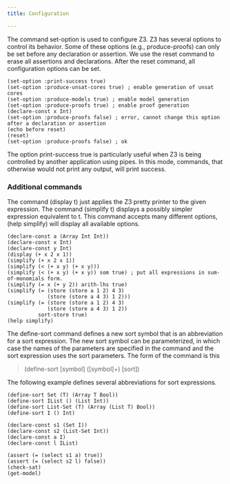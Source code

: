 ```yaml
---
title: Configuration

---
```


The command set-option is used to configure Z3. Z3 has several options to control its behavior. Some of these options (e.g., produce-proofs) can only be set before any declaration or assertion. We use the reset command to erase all assertions and declarations. After the reset command, all configuration options can be set.

```z3
(set-option :print-success true) 
(set-option :produce-unsat-cores true) ; enable generation of unsat cores
(set-option :produce-models true) ; enable model generation
(set-option :produce-proofs true) ; enable proof generation
(declare-const x Int)
(set-option :produce-proofs false) ; error, cannot change this option after a declaration or assertion
(echo before reset)
(reset)
(set-option :produce-proofs false) ; ok
```

The option print-success true is particularly useful when Z3 is being controlled by another application using pipes. In this mode, commands, that otherwise would not print any output, will print success.

### Additional commands

The command (display t) just applies the Z3 pretty printer to the given expression. The command (simplify t) displays a possibly simpler expression equivalent to t. This command accepts many different options, (help simplify) will display all available options.

```z3
(declare-const a (Array Int Int))
(declare-const x Int)
(declare-const y Int)
(display (+ x 2 x 1))
(simplify (+ x 2 x 1))
(simplify (< (+ x y) (+ x y)))
(simplify (< (+ x y) (+ x y)) som true) ; put all expressions in sum-of-monomials form.
(simplify (= x (+ y 2)) arith-lhs true)
(simplify (= (store (store a 1 2) 4 3)
             (store (store a 4 3) 1 2)))
(simplify (= (store (store a 1 2) 4 3)
             (store (store a 4 3) 1 2))
          sort-store true)
(help simplify)
```

The define-sort command defines a new sort symbol that is an abbreviation for a sort expression. The new sort symbol can be parameterized, in which case the names of the parameters are specified in the command and the sort expression uses the sort parameters. The form of the command is this

> (define-sort [symbol] ([symbol]+) [sort])

The following example defines several abbreviations for sort expressions.

```z3
(define-sort Set (T) (Array T Bool))
(define-sort IList () (List Int))
(define-sort List-Set (T) (Array (List T) Bool))
(define-sort I () Int)

(declare-const s1 (Set I))
(declare-const s2 (List-Set Int))
(declare-const a I)
(declare-const l IList)

(assert (= (select s1 a) true))
(assert (= (select s2 l) false))
(check-sat)
(get-model)
```